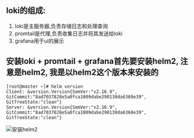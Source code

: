 ## loki的组成:
1. loki是主服务器,负责存储日志和处理查询
2. promtail是代理,负责收集日志并将其发送给loki
3. grafana用于ui的展示

## 安装loki + promtail + grafana首先要安装helm2, 注意是helm2, 我是以helm2这个版本来安装的
```
[root@master ~]# helm version
Client: &version.Version{SemVer:"v2.16.9", GitCommit:"8ad7037828e5a0fca1009dabe290130da6368e39", GitTreeState:"clean"}
Server: &version.Version{SemVer:"v2.16.9", GitCommit:"8ad7037828e5a0fca1009dabe290130da6368e39", GitTreeState:"clean"}
```
![安装helm2](https://github.com/qjpoo/k8s-cluster/tree/master/16-helm-v2)

